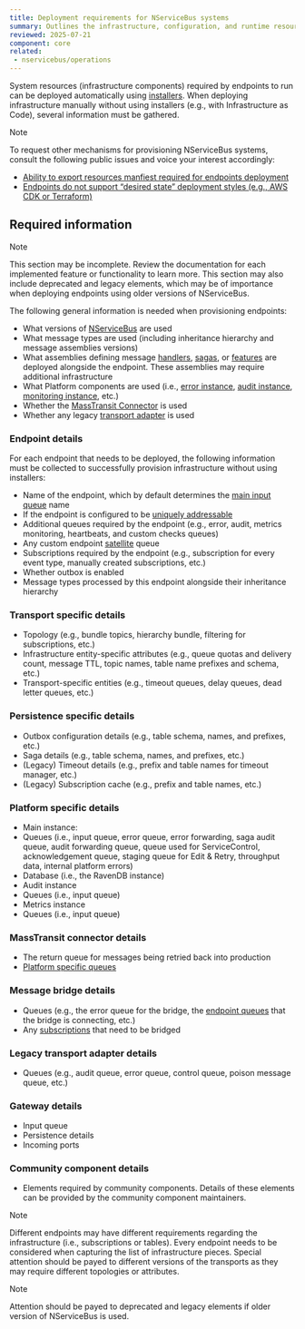 ```yaml
---
title: Deployment requirements for NServiceBus systems
summary: Outlines the infrastructure, configuration, and runtime resources required to successfully deploy an NServiceBus system to production.
reviewed: 2025-07-21
component: core
related:
 - nservicebus/operations
---
```


System resources (infrastructure components) required by endpoints to run can be deployed automatically using [installers](/nservicebus/operations/installers.md). When deploying infrastructure manually without using installers (e.g., with Infrastructure as Code), several information must be gathered.

> [!NOTE]
> To request other mechanisms for provisioning NServiceBus systems, consult the following public issues and voice your interest accordingly:
>
> - [Ability to export resources manfiest required for endpoints deployment](https://github.com/Particular/NServiceBus/issues/7370)
> - [Endpoints do not support “desired state” deployment styles (e.g., AWS CDK or Terraform) ](https://github.com/Particular/NServiceBus/issues/7189)

## Required information

> [!NOTE]
> This section may be incomplete. Review the documentation for each implemented feature or functionality to learn more. This section may also include deprecated and legacy elements, which may be of importance when deploying endpoints using older versions of NServiceBus.

The following general information is needed when provisioning endpoints:

- What versions of [NServiceBus](/nservicebus/) are used
- What message types are used (including inheritance hierarchy and message assemblies versions)
- What assemblies defining message [handlers](/nservicebus/handlers/), [sagas](/nservicebus/sagas/), or [features](/nservicebus/pipeline/features.md) are deployed alongside the endpoint. These assemblies may require additional infrastructure
- What Platform components are used (i.e., [error instance](/servicecontrol/servicecontrol-instances/), [audit instance](/servicecontrol/audit-instances/), [monitoring instance](/servicecontrol/monitoring-instances/), etc.)
- Whether the [MassTransit Connector](/servicecontrol/masstransit/) is used
- Whether any legacy [transport adapter](/servicecontrol/transport-adapter.md) is used

### Endpoint details

For each endpoint that needs to be deployed, the following information must be collected to successfully provision infrastructure without using installers:

- Name of the endpoint, which by default determines the [main input queue](/nservicebus/endpoints/specify-endpoint-name.md#input-queue) name
- If the endpoint is configured to be [uniquely addressable](/nservicebus/messaging/routing.md#make-instance-uniquely-addressable)
- Additional queues required by the endpoint (e.g., error, audit, metrics monitoring, heartbeats, and custom checks queues)
- Any custom endpoint [satellite](/nservicebus/satellites/) queue
- Subscriptions required by the endpoint (e.g., subscription for every event type, manually created subscriptions, etc.)
- Whether outbox is enabled
- Message types processed by this endpoint alongside their inheritance hierarchy

### Transport specific details

- Topology (e.g., bundle topics, hierarchy bundle, filtering for subscriptions, etc.)
- Infrastructure entity-specific attributes (e.g., queue quotas and delivery count, message TTL, topic names, table name prefixes and schema, etc.)
- Transport-specific entities (e.g., timeout queues, delay queues, dead letter queues, etc.)

### Persistence specific details

- Outbox configuration details (e.g., table schema, names, and prefixes, etc.)
- Saga details (e.g., table schema, names, and prefixes, etc.)
- (Legacy) Timeout details (e.g., prefix and table names for timeout manager, etc.)
- (Legacy) Subscription cache (e.g., prefix and table names, etc.)

### Platform specific details

- Main instance:
 - Queues (i.e., input queue, error queue, error forwarding, saga audit queue, audit forwarding queue, queue used for ServiceControl, acknowledgement queue, staging queue for Edit & Retry, throughput data, internal platform errors)
 - Database (i.e., the RavenDB instance)
- Audit instance
 - Queues (i.e., input queue)
- Metrics instance
 - Queues (i.e., input queue)

### MassTransit connector details

- The return queue for messages being retried back into production
- [Platform specific queues](#required-information-platform-specific-details)

### Message bridge details

- Queues (e.g., the error queue for the bridge, the [endpoint queues](#required-information-endpoint-details) that the bridge is connecting, etc.)
- Any [subscriptions](#required-information-endpoint-details) that need to be bridged

### Legacy transport adapter details

- Queues (e.g., audit queue, error queue, control queue, poison message queue, etc.)

### Gateway details

- Input queue
- Persistence details
- Incoming ports

### Community component details

- Elements required by community components. Details of these elements can be provided by the community component maintainers.


> [!NOTE]
> Different endpoints may have different requirements regarding the infrastructure (i.e., subscriptions or tables). Every endpoint needs to be considered when capturing the list of infrastructure pieces. Special attention should be payed to different versions of the transports as they may require different topologies or attributes.


> [!NOTE]
> Attention should be payed to deprecated and legacy elements if older version of NServiceBus is used.
